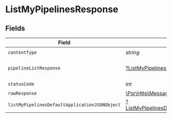# ListMyPipelinesResponse


## Fields

| Field                                                                                                        | Type                                                                                                         | Required                                                                                                     | Description                                                                                                  |
| ------------------------------------------------------------------------------------------------------------ | ------------------------------------------------------------------------------------------------------------ | ------------------------------------------------------------------------------------------------------------ | ------------------------------------------------------------------------------------------------------------ |
| `contentType`                                                                                                | *string*                                                                                                     | :heavy_check_mark:                                                                                           | N/A                                                                                                          |
| `pipelineListResponse`                                                                                       | [?ListMyPipelinesPipelineListResponse](../../models/operations/ListMyPipelinesPipelineListResponse.md)       | :heavy_minus_sign:                                                                                           | A sequence of pipelines.                                                                                     |
| `statusCode`                                                                                                 | *int*                                                                                                        | :heavy_check_mark:                                                                                           | N/A                                                                                                          |
| `rawResponse`                                                                                                | [\Psr\Http\Message\ResponseInterface](https://www.php-fig.org/psr/psr-7/#33-psrhttpmessageresponseinterface) | :heavy_minus_sign:                                                                                           | N/A                                                                                                          |
| `listMyPipelinesDefaultApplicationJSONObject`                                                                | [?ListMyPipelinesDefaultApplicationJSON](../../models/operations/ListMyPipelinesDefaultApplicationJSON.md)   | :heavy_minus_sign:                                                                                           | Error response.                                                                                              |
